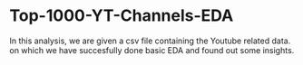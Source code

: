 # Top-1000-YT-Channels-EDA

In this analysis, we are given a csv file containing the Youtube related data.
on which we have succesfully done basic EDA and found out some insights.

